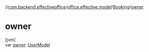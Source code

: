 //[com.backend.effectiveoffice](IdeaProjects/labs-office-elevator/effectiveOfficeBackend/documentation/gfm/index.md)/[office.effective.model](IdeaProjects/labs-office-elevator/effectiveOfficeBackend/documentation/gfm/com.backend.effectiveoffice/office.effective.model/index.md)/[Booking](IdeaProjects/labs-office-elevator/effectiveOfficeBackend/documentation/gfm/com.backend.effectiveoffice/office.effective.model/-booking/index.md)/[owner](IdeaProjects/labs-office-elevator/effectiveOfficeBackend/documentation/gfm/com.backend.effectiveoffice/office.effective.model/-booking/owner.md)

# owner

[jvm]\
var [owner](IdeaProjects/labs-office-elevator/effectiveOfficeBackend/documentation/gfm/com.backend.effectiveoffice/office.effective.model/-booking/owner.md): [UserModel](IdeaProjects/labs-office-elevator/effectiveOfficeBackend/documentation/gfm/com.backend.effectiveoffice/office.effective.model/-user-model/index.md)
